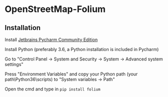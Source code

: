 # OpenStreetMap-Folium

## Installation

Install [Jetbrains Pycharm Community Edition](https://www.jetbrains.com/pycharm/download/#section=windows)

Install Python (preferably 3.6, a Python installation is included in Pycharm)

Go to "Control Panel -> System and Security -> System -> Advanced system settings"

Press "Environment Variables" and copy your Python path (your path\Python36\scripts) to "System variables -> Path"

Open the cmd and type in `pip install folium`
